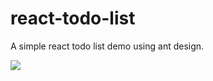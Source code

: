 # react-todo-list
A simple react todo list demo using ant design.

![](/home/don/Desktop/demo.gif)

